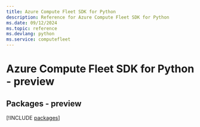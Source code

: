 ```yaml
---
title: Azure Compute Fleet SDK for Python
description: Reference for Azure Compute Fleet SDK for Python
ms.date: 09/12/2024
ms.topic: reference
ms.devlang: python
ms.service: computefleet
---
```

# Azure Compute Fleet SDK for Python - preview
## Packages - preview
[!INCLUDE [packages](compute-fleet-index.md)]
